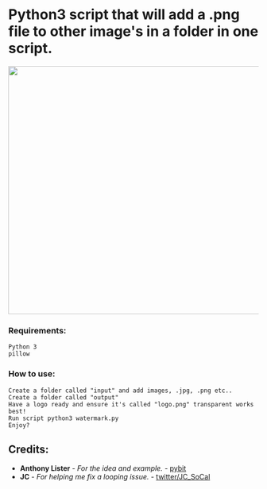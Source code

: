 # Python3 script that will add a .png file to other image's in a folder in one script.

<img width="700" height="500" src="https://raw.githubusercontent.com/MrJSec/misc/master/gifs/py3watermarktoimages.gif">


### Requirements:

```
Python 3
pillow
```

### How to use:

```
Create a folder called "input" and add images, .jpg, .png etc..
Create a folder called "output"
Have a logo ready and ensure it's called "logo.png" transparent works best!
Run script python3 watermark.py
Enjoy?
```

## Credits:

* **Anthony Lister** - *For the idea and example.* - [pybit](https://pybit.es/pillow-intro.html)
* **JC** - *For helping me fix a looping issue.* - [twitter/JC_SoCal](https://twitter.com/JC_SoCal)
